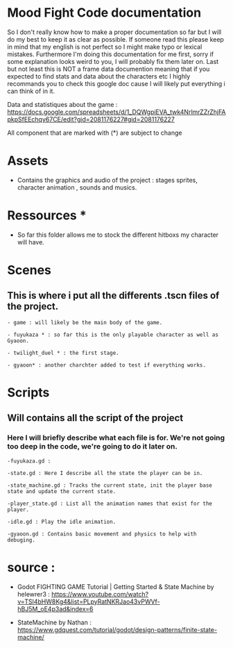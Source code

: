 # Mood Fight Code documentation
 So I don't really know how to make a proper documentation so far but I will do my best to keep it as clear as possible.
 If someone read this please keep in mind that my english is not perfect so I might make typo or lexical mistakes. Furthermore I'm doing this documentation for me first, sorry if some explanation looks weird to you, I will probably fix them later on. Last but not least this is NOT a frame data documention meaning that if you expected to find stats and data about the characters etc I highly recommands you to check this google doc cause I will likely put everything i can think of in it. 

Data and statistiques about the game : https://docs.google.com/spreadsheets/d/1_DQWgpiEVA_twk4NrlmrZZrZhjFApkpSfEEchqy67CE/edit?gid=2081176227#gid=2081176227

All component that are marked with (*) are subject to change
# Assets
- Contains the graphics and audio of the project : stages sprites, character animation , sounds and musics.
# Ressources *
- So far this folder allows me to stock the different hitboxs my character will have.
# Scenes 
## This is where i put all the differents .tscn files of the project.
    - game : will likely be the main body of the game.
    
    - fuyukaza * : so far this is the only playable character as well as Gyaoon.

    - twilight_duel * : the first stage.

    - gyaoon* : another charchter added to test if everything works.
# Scripts 
## Will contains all the script of the project
### Here I will briefly describe what each file is for. We're not going too deep in the code, we're going to do it later on.
    -fuyukaza.gd : 

    -state.gd : Here I describe all the state the player can be in.

    -state_machine.gd : Tracks the current state, init the player base state and update the current state.

    -player_state.gd : List all the animation names that exist for the player.

    -idle.gd : Play the idle animation.

    -gyaoon.gd : Contains basic movement and physics to help with debuging.

# source :
- Godot FIGHTING GAME Tutorial | Getting Started & State Machine by helewrer3 : https://www.youtube.com/watch?v=TSl4bHW8Kg4&list=PLpyRatNKRJao43vPWVf-hBJ5M_oE4p3ad&index=6

- StateMachine by Nathan : https://www.gdquest.com/tutorial/godot/design-patterns/finite-state-machine/
